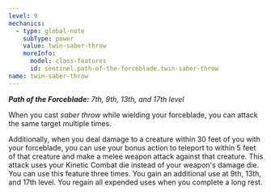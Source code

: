 ```yaml
---
level: 9
mechanics:
  - type: global-note
    subType: power
    value: twin-saber-throw
    moreInfo:
      model: class-features
      id: sentinel.path-of-the-forceblade.twin-saber-throw
name: twin-saber-throw
---
```

_**Path of the Forceblade:** 7th, 9th, 13th, and 17th level_
When you cast *saber throw* while wielding your forceblade, you can attack the same target multiple times.
Additionally, when you deal damage to a creature within 30 feet of you with your forceblade, you can use your bonus action to teleport to within 5 feet of that creature and make a melee weapon attack against that creature. This attack uses your Kinetic Combat die instead of your weapon's damage die. You can use this feature three times. You gain an additional use at 9th, 13th, and 17th level. You regain all expended uses when you complete a long rest.